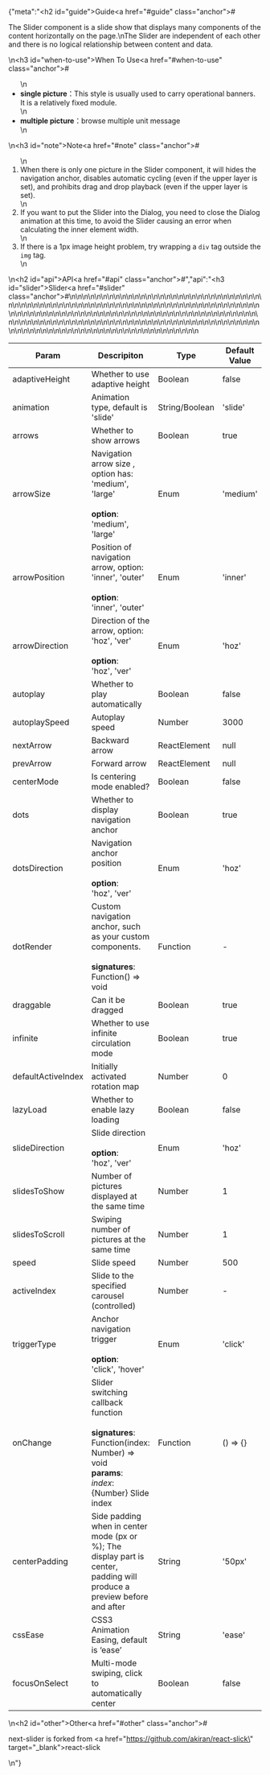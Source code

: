 {"meta":"<h2 id=\"guide\">Guide<a href=\"#guide\" class=\"anchor\">#</a></h2><p>The Slider component is a slide show that displays many components of the content horizontally on the page.\nThe Slider are independent of each other and there is no logical relationship between content and data.</p>\n<h3 id=\"when-to-use\">When To Use<a href=\"#when-to-use\" class=\"anchor\">#</a></h3><ul>\n<li><strong>single picture</strong>&#xFF1A;This style is usually used to carry operational banners. It is a relatively fixed module.</li>\n<li><strong>multiple picture</strong>&#xFF1A;browse multiple unit message</li>\n</ul>\n<h3 id=\"note\">Note<a href=\"#note\" class=\"anchor\">#</a></h3><ol>\n<li>When there is only one picture in the Slider component, it will hides the navigation anchor, disables automatic cycling (even if the upper layer is set), and prohibits drag and drop playback (even if the upper layer is set).</li>\n<li>If you want to put the Slider into the Dialog, you need to close the Dialog animation at this time, to avoid the Slider causing an error when calculating the inner element width.</li>\n<li>If there is a 1px image height problem, try wrapping a <code>div</code> tag outside the <code>img</code> tag.</li>\n</ol>\n<h2 id=\"api\">API<a href=\"#api\" class=\"anchor\">#</a></h2>","api":"<h3 id=\"slider\">Slider<a href=\"#slider\" class=\"anchor\">#</a></h3><table>\n<thead>\n<tr>\n<th>Param</th>\n<th>Descripiton</th>\n<th>Type</th>\n<th>Default Value</th>\n</tr>\n</thead>\n<tbody>\n<tr>\n<td>adaptiveHeight</td>\n<td>Whether to use adaptive height</td>\n<td>Boolean</td>\n<td>false</td>\n</tr>\n<tr>\n<td>animation</td>\n<td>Animation type, default is &apos;slide&apos;</td>\n<td>String/Boolean</td>\n<td>&apos;slide&apos;</td>\n</tr>\n<tr>\n<td>arrows</td>\n<td>Whether to show arrows</td>\n<td>Boolean</td>\n<td>true</td>\n</tr>\n<tr>\n<td>arrowSize</td>\n<td>Navigation arrow size , option has: &apos;medium&apos;, &apos;large&apos;<br><br><strong>option</strong>:<br>&apos;medium&apos;, &apos;large&apos;</td>\n<td>Enum</td>\n<td>&apos;medium&apos;</td>\n</tr>\n<tr>\n<td>arrowPosition</td>\n<td>Position of navigation arrow, option: &apos;inner&apos;, &apos;outer&apos;<br><br><strong>option</strong>:<br>&apos;inner&apos;, &apos;outer&apos;</td>\n<td>Enum</td>\n<td>&apos;inner&apos;</td>\n</tr>\n<tr>\n<td>arrowDirection</td>\n<td>Direction of the arrow, option: &apos;hoz&apos;, &apos;ver&apos;<br><br><strong>option</strong>:<br>&apos;hoz&apos;, &apos;ver&apos;</td>\n<td>Enum</td>\n<td>&apos;hoz&apos;</td>\n</tr>\n<tr>\n<td>autoplay</td>\n<td>Whether to play automatically</td>\n<td>Boolean</td>\n<td>false</td>\n</tr>\n<tr>\n<td>autoplaySpeed</td>\n<td>Autoplay speed</td>\n<td>Number</td>\n<td>3000</td>\n</tr>\n<tr>\n<td>nextArrow</td>\n<td>Backward arrow</td>\n<td>ReactElement</td>\n<td>null</td>\n</tr>\n<tr>\n<td>prevArrow</td>\n<td>Forward arrow</td>\n<td>ReactElement</td>\n<td>null</td>\n</tr>\n<tr>\n<td>centerMode</td>\n<td>Is centering mode enabled?</td>\n<td>Boolean</td>\n<td>false</td>\n</tr>\n<tr>\n<td>dots</td>\n<td>Whether to display navigation anchor</td>\n<td>Boolean</td>\n<td>true</td>\n</tr>\n<tr>\n<td>dotsDirection</td>\n<td>Navigation anchor position<br><br><strong>option</strong>:<br>&apos;hoz&apos;, &apos;ver&apos;</td>\n<td>Enum</td>\n<td>&apos;hoz&apos;</td>\n</tr>\n<tr>\n<td>dotRender</td>\n<td>Custom navigation anchor, such as your custom components.<br><br><strong>signatures</strong>:<br>Function() =&gt; void</td>\n<td>Function</td>\n<td>-</td>\n</tr>\n<tr>\n<td>draggable</td>\n<td>Can it be dragged</td>\n<td>Boolean</td>\n<td>true</td>\n</tr>\n<tr>\n<td>infinite</td>\n<td>Whether to use infinite circulation mode</td>\n<td>Boolean</td>\n<td>true</td>\n</tr>\n<tr>\n<td>defaultActiveIndex</td>\n<td>Initially activated rotation map</td>\n<td>Number</td>\n<td>0</td>\n</tr>\n<tr>\n<td>lazyLoad</td>\n<td>Whether to enable lazy loading</td>\n<td>Boolean</td>\n<td>false</td>\n</tr>\n<tr>\n<td>slideDirection</td>\n<td>Slide direction<br><br><strong>option</strong>:<br>&apos;hoz&apos;, &apos;ver&apos;</td>\n<td>Enum</td>\n<td>&apos;hoz&apos;</td>\n</tr>\n<tr>\n<td>slidesToShow</td>\n<td>Number of pictures displayed at the same time</td>\n<td>Number</td>\n<td>1</td>\n</tr>\n<tr>\n<td>slidesToScroll</td>\n<td>Swiping number of pictures at the same time</td>\n<td>Number</td>\n<td>1</td>\n</tr>\n<tr>\n<td>speed</td>\n<td>Slide speed</td>\n<td>Number</td>\n<td>500</td>\n</tr>\n<tr>\n<td>activeIndex</td>\n<td>Slide to the specified carousel (controlled)</td>\n<td>Number</td>\n<td>-</td>\n</tr>\n<tr>\n<td>triggerType</td>\n<td>Anchor navigation trigger <br><br><strong>option</strong>:<br>&apos;click&apos;, &apos;hover&apos;</td>\n<td>Enum</td>\n<td>&apos;click&apos;</td>\n</tr>\n<tr>\n<td>onChange</td>\n<td>Slider switching callback function<br><br><strong>signatures</strong>:<br>Function(index: Number) =&gt; void<br><strong>params</strong>:<br><em>index</em>: {Number} Slide index</td>\n<td>Function</td>\n<td>() =&gt; {}</td>\n</tr>\n<tr>\n<td>centerPadding</td>\n<td>Side padding when in center mode (px or %); The display part is center, padding will produce a preview before and after</td>\n<td>String</td>\n<td>&apos;50px&apos;</td>\n</tr>\n<tr>\n<td>cssEase</td>\n<td>CSS3 Animation Easing, default is &#x2018;ease&#x2019;</td>\n<td>String</td>\n<td>&apos;ease&apos;</td>\n</tr>\n<tr>\n<td>focusOnSelect</td>\n<td>Multi-mode swiping, click to automatically center</td>\n<td>Boolean</td>\n<td>false</td>\n</tr>\n</tbody>\n</table>\n<h2 id=\"other\">Other<a href=\"#other\" class=\"anchor\">#</a></h2><p>next-slider is forked from <a href=\"https://github.com/akiran/react-slick\" target=\"_blank\">react-slick</a></p>\n"}